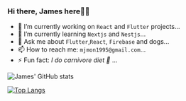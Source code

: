 ### Hi there, James here👋✨

- 🔭 I’m currently working on `React` and `Flutter` projects...
- 🌱 I’m currently learning `Nextjs` and `Nestjs`...
- 💬 Ask me about `Flutter`,`React`, `Firebase` and dogs...
- 📫 How to reach me: `mjmon1995@gmail.com`...
- ⚡ Fun fact: *I do carnivore diet 🍖* ...


![James' GitHub stats](https://github-readme-stats.vercel.app/api?username=mjmon&show_icons=true&theme=gruvbox)

[![Top Langs](https://github-readme-stats.vercel.app/api/top-langs/?username=mjmon&layout=donut)](https://github.com/mjmon/github-readme-stats)
